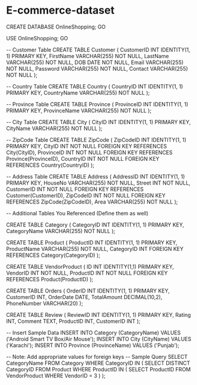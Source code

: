 # E-commerce-dataset
CREATE DATABASE OnlineShopping;
GO

USE OnlineShopping;
GO

-- Customer Table
CREATE TABLE Customer (
    CustomerID INT IDENTITY(1, 1) PRIMARY KEY,
    FirstName VARCHAR(255) NOT NULL,
    LastName VARCHAR(255) NOT NULL,
    DOB DATE NOT NULL,
    Email VARCHAR(255) NOT NULL,
    Password VARCHAR(255) NOT NULL,
    Contact VARCHAR(255) NOT NULL
);

-- Country Table
CREATE TABLE Country (
    CountryID INT IDENTITY(1, 1) PRIMARY KEY,
    CountryName VARCHAR(255) NOT NULL
);

-- Province Table
CREATE TABLE Province (
    ProvinceID INT IDENTITY(1, 1) PRIMARY KEY,
    ProvinceName VARCHAR(255) NOT NULL
);

-- City Table
CREATE TABLE City (
    CityID INT IDENTITY(1, 1) PRIMARY KEY,
    CityName VARCHAR(255) NOT NULL
);

-- ZipCode Table
CREATE TABLE ZipCode (
    ZipCodeID INT IDENTITY(1, 1) PRIMARY KEY,
    CityID INT NOT NULL FOREIGN KEY REFERENCES City(CityID),
    ProvinceID INT NOT NULL FOREIGN KEY REFERENCES Province(ProvinceID),
    CountryID INT NOT NULL FOREIGN KEY REFERENCES Country(CountryID)
);

-- Address Table
CREATE TABLE Address (
    AddressID INT IDENTITY(1, 1) PRIMARY KEY,
    HouseNo VARCHAR(255) NOT NULL,
    Street INT NOT NULL,
    CustomerID INT NOT NULL FOREIGN KEY REFERENCES Customer(CustomerID),
    ZipCodeID INT NOT NULL FOREIGN KEY REFERENCES ZipCode(ZipCodeID),
    Area VARCHAR(255) NOT NULL
);

-- Additional Tables You Referenced (Define them as well)

CREATE TABLE Category (
    CategoryID INT IDENTITY(1, 1) PRIMARY KEY,
    CategoryName VARCHAR(255) NOT NULL
);

CREATE TABLE Product (
    ProductID INT IDENTITY(1, 1) PRIMARY KEY,
    ProductName VARCHAR(255) NOT NULL,
    CategoryID INT FOREIGN KEY REFERENCES Category(CategoryID)
);

CREATE TABLE VendorProduct (
    ID INT IDENTITY(1,1) PRIMARY KEY,
    VendorID INT NOT NULL,
    ProductID INT NOT NULL FOREIGN KEY REFERENCES Product(ProductID)
);

CREATE TABLE Orders (
    OrderID INT IDENTITY(1, 1) PRIMARY KEY,
    CustomerID INT,
    OrderDate DATE,
    TotalAmount DECIMAL(10,2),
    PhoneNumber VARCHAR(20)
);

CREATE TABLE Review (
    ReviewID INT IDENTITY(1, 1) PRIMARY KEY,
    Rating INT,
    Comment TEXT,
    ProductID INT,
    CustomerID INT
);

-- Insert Sample Data
INSERT INTO Category (CategoryName) VALUES ('Android Smart TV Box/Air Mouse');
INSERT INTO City (CityName) VALUES ('Karachi');
INSERT INTO Province (ProvinceName) VALUES ('Punjab');

-- Note: Add appropriate values for foreign keys
-- Sample Query
SELECT CategoryName
FROM Category
WHERE CategoryID IN (
    SELECT DISTINCT CategoryID
    FROM Product
    WHERE ProductID IN (
        SELECT ProductID
        FROM VendorProduct
        WHERE VendorID = 3
    )
);
